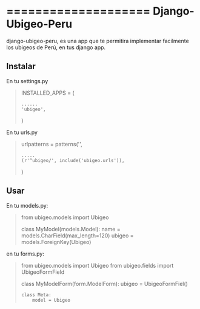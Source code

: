 ====================
Django-Ubigeo-Peru
====================

django-ubigeo-peru, es una app que te permitira implementar facilmente 
los ubigeos de Perú, en tus django app.

Instalar
-------

En tu settings.py

>
> INSTALLED_APPS = ( 
>
>     ......    
>     'ubigeo',
>
>)
>


En tu urls.py

> 
> urlpatterns = patterns('',
>  
>     .....
>     (r'^ubigeo/', include('ubigeo.urls')),
>
>)  
>

Usar
----
En tu models.py:

>
> from ubigeo.models import Ubigeo
> 
> class MyModel(models.Model):
>     name = models.CharField(max_length=120)
>     ubigeo = models.ForeignKey(Ubigeo)
>

en tu forms.py:

>
> from ubigeo.models import Ubigeo
> from ubigeo.fields import UbigeoFormField
> 
> class MyModelForm(form.ModelForm):
>     ubigeo = UbigeoFormFiel()
> 
>     class Meta:
>         model = Ubigeo
